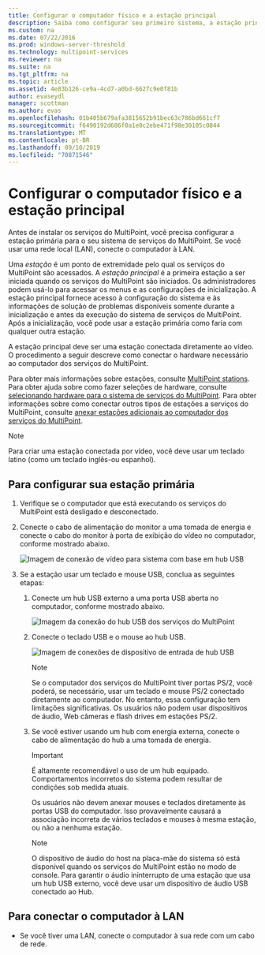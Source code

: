 ```yaml
---
title: Configurar o computador físico e a estação principal
description: Saiba como configurar seu primeiro sistema, a estação principal, nos serviços do MultiPoint
ms.custom: na
ms.date: 07/22/2016
ms.prod: windows-server-threshold
ms.technology: multipoint-services
ms.reviewer: na
ms.suite: na
ms.tgt_pltfrm: na
ms.topic: article
ms.assetid: 4e83b126-ce9a-4cd7-a0bd-6627c9e0f81b
author: evaseydl
manager: scottman
ms.author: evas
ms.openlocfilehash: 01b405b679afa3815652b91bec63c786bd661cf7
ms.sourcegitcommit: f6490192d686f0a1e0c2ebe471f98e30105c0844
ms.translationtype: MT
ms.contentlocale: pt-BR
ms.lasthandoff: 09/10/2019
ms.locfileid: "70871546"
---
```

# <a name="set-up-the-physical-computer-and-primary-station"></a>Configurar o computador físico e a estação principal
Antes de instalar os serviços do MultiPoint, você precisa configurar a estação primária para o seu sistema de serviços do MultiPoint. Se você usar uma rede local (LAN), conecte o computador à LAN.  
  
Uma *estação* é um ponto de extremidade pelo qual os serviços do MultiPoint são acessados. A *estação principal* é a primeira estação a ser iniciada quando os serviços do MultiPoint são iniciados. Os administradores podem usá-lo para acessar os menus e as configurações de inicialização. A estação principal fornece acesso à configuração do sistema e às informações de solução de problemas disponíveis somente durante a inicialização e antes da execução do sistema de serviços do MultiPoint. Após a inicialização, você pode usar a estação primária como faria com qualquer outra estação.  
  
A estação principal deve ser uma estação conectada diretamente ao vídeo. O procedimento a seguir descreve como conectar o hardware necessário ao computador dos serviços do MultiPoint.  
  
Para obter mais informações sobre estações, consulte [MultiPoint stations](multipoint-services-stations.md). Para obter ajuda sobre como fazer seleções de hardware, consulte [selecionando hardware para o sistema de serviços do MultiPoint](Selecting-Hardware-for-Your-MultiPoint-services-System.md). Para obter informações sobre como conectar outros tipos de estações a serviços do MultiPoint, consulte [anexar estações adicionais ao computador dos serviços do MultiPoint](Attach-additional-stations-to-your-MultiPoint-services-computer.md).  
  
> [!NOTE]  
> Para criar uma estação conectada por vídeo, você deve usar um teclado latino (como um teclado inglês-ou espanhol).  
  
## <a name="to-set-up-your-primary-station"></a>Para configurar sua estação primária  
  
1.  Verifique se o computador que está executando os serviços do MultiPoint está desligado e desconectado.  
  
2.  Conecte o cabo de alimentação do monitor a uma tomada de energia e conecte o cabo do monitor à porta de exibição do vídeo no computador, conforme mostrado abaixo.  
  
    ![Imagem de conexão de vídeo para sistema com base em hub USB](./media/WMSVideoConnection.gif)  
  
3.  Se a estação usar um teclado e mouse USB, conclua as seguintes etapas:  
  
    1.  Conecte um hub USB externo a uma porta USB aberta no computador, conforme mostrado abaixo.  
  
        ![Imagem da conexão do hub USB dos serviços do MultiPoint](./media/WMSUSBHubConnection.gif)  
  
    2.  Conecte o teclado USB e o mouse ao hub USB.  
  
        ![Imagem de conexões de dispositivo de entrada de hub USB](./media/WMSUSBDeviceConnection.gif)  
  
        > [!NOTE]  
        > Se o computador dos serviços do MultiPoint tiver portas PS/2, você poderá, se necessário, usar um teclado e mouse PS/2 conectado diretamente ao computador. No entanto, essa configuração tem limitações significativas. Os usuários não podem usar dispositivos de áudio, Web câmeras e flash drives em estações PS/2.  
  
    3.  Se você estiver usando um hub com energia externa, conecte o cabo de alimentação do hub a uma tomada de energia.  
  
        > [!IMPORTANT]  
        > É altamente recomendável o uso de um hub equipado. Comportamentos incorretos do sistema podem resultar de condições sob medida atuais.  
        >   
        > Os usuários não devem anexar mouses e teclados diretamente às portas USB do computador. Isso provavelmente causará a associação incorreta de vários teclados e mouses à mesma estação, ou não a nenhuma estação.  
  
        > [!NOTE]  
        > O dispositivo de áudio do host na placa-mãe do sistema só está disponível quando os serviços do MultiPoint estão no modo de console. Para garantir o áudio ininterrupto de uma estação que usa um hub USB externo, você deve usar um dispositivo de áudio USB conectado ao Hub.  
  
## <a name="to-connect-the-computer-to-the-lan"></a>Para conectar o computador à LAN  
  
-   Se você tiver uma LAN, conecte o computador à sua rede com um cabo de rede.